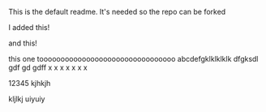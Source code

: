 This is the default readme. It's needed so the repo can be forked

I added this!

and this!

this one toooooooooooooooooooooooooooooooo
abcdefgklklklklk
dfgksdl
gdf
gd
gdff
x
x
x
x
x
x
x


12345
kjhkjh





kljlkj
uiyuiy
